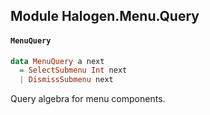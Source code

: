 ## Module Halogen.Menu.Query

#### `MenuQuery`

``` purescript
data MenuQuery a next
  = SelectSubmenu Int next
  | DismissSubmenu next
```

Query algebra for menu components.


